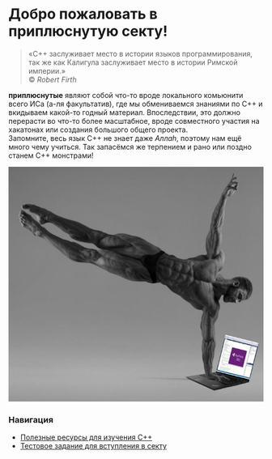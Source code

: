 # Добро пожаловать в приплюснутую секту!
> «C++ заслуживает место в истории языков программирования,\
так же как Калигула заслуживает место в истории Римской империи.»\
© *Robert Firth*

**приплюснутые** являют собой что-то вроде локального комьюнити всего ИСа (а-ля факультатив), где мы обмениваемся знаниями по С++ и вкидываем какой-то годный материал. Впоследствии, это должно перерасти во что-то более масштабное, вроде совместного участия на хакатонах или создания большого общего проекта.\
Запомните, весь язык С++ не знает даже *Аллаh*, поэтому нам ещё много чему учиться. Так запасёмся же терпением и рано или поздно станем C++ монстрами!

![chad.jpg](https://github.com/CodingPenguinParty/kernel/blob/master/images/chad.jpg)

### Навигация

- [Полезные ресурсы для изучения C++](https://github.com/CodingPenguinParty/kernel/blob/master/useful_resources.md)
- [Тестовое задание для вступления в секту](https://github.com/CodingPenguinParty/kernel/blob/master/test_assignment.md)
